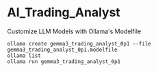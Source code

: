 # AI_Trading_Analyst

Customize LLM Models with Ollama's Modelfile
```
ollama create gemma3_trading_analyst_0p1 --file gemma3_trading_analyst_0p1.modelfile
ollama list
ollama run gemma3_trading_analyst_0p1
```